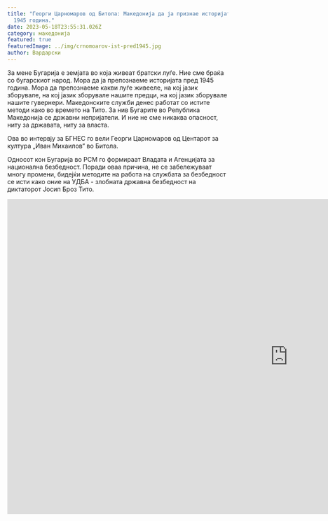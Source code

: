 ```yaml
---
title: "Георги Царномаров од Битола: Македонија да ја признае историјата пред
  1945 година."
date: 2023-05-18T23:55:31.026Z
category: македонија
featured: true
featuredImage: ../img/crnomoarov-ist-pred1945.jpg
author: Вардарски
---
```

За мене Бугарија е земјата во која живеат братски луѓе. Ние сме браќа со бугарскиот народ. Мора да ја препознаеме историјата пред 1945 година. Мора да препознаеме какви луѓе живееле, на кој јазик зборувале, на кој јазик зборувале нашите предци, на кој јазик зборувале нашите гувернери. Македонските служби денес работат со истите методи како во времето на Тито. За нив Бугарите во Република Македонија се државни непријатели. И ние не сме никаква опасност, ниту за државата, ниту за власта.

Ова во интервју за БГНЕС го вели Георги Царномаров од Центарот за култура „Иван Михаилов“ во Битола.

Односот кон Бугарија во РСМ го формираат Владата и Агенцијата за национална безбедност. Поради оваа причина, не се забележуваат многу промени, бидејќи методите на работа на службата за безбедност се исти како оние на УДБА - злобната државна безбедност на диктаторот Јосип Броз Тито.

<iframe width="1280" height="720" src="https://www.youtube.com/embed/Y0mK3U-h-Og" title="Георги Църномаров от Битоля: РСМ да признае историята преди 1945 г." frameborder="0" allow="accelerometer; autoplay; clipboard-write; encrypted-media; gyroscope; picture-in-picture; web-share" allowfullscreen></iframe>